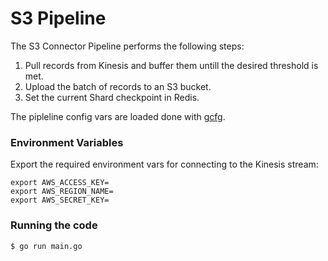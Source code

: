 # S3 Pipeline

The S3 Connector Pipeline performs the following steps:

1. Pull records from Kinesis and buffer them untill the desired threshold is met.
2. Upload the batch of records to an S3 bucket.
3. Set the current Shard checkpoint in Redis.

The pipleline config vars are loaded done with [gcfg].

[gcfg]: https://code.google.com/p/gcfg/

### Environment Variables

Export the required environment vars for connecting to the Kinesis stream:

```
export AWS_ACCESS_KEY=
export AWS_REGION_NAME=
export AWS_SECRET_KEY=
```

### Running the code

    $ go run main.go

